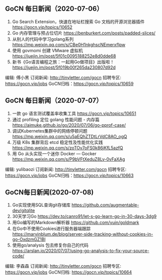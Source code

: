 ## GoCN 每日新闻（2020-07-06）

1. Go Search Extension，快速在地址栏搜索 Go 文档的开源浏览器插件 https://gocn.vip/topics/10652
2. Go 内存管理与预占位切片 https://benburkert.com/posts/padded-slices/
3. 从别人的代码中学习golang系列 https://mp.weixin.qq.com/s/CBe0H1nkghscNEmerxfIpw
4. 使用 govmomi 创建 VMware 虚拟机 https://juejin.im/post/5f01c0095188252e8d0dde68
5. 新书《Go语言编程之旅：一起用Go做项目》出版啦！ https://juejin.im/post/5f019b00f265da230807d92d

编辑: 傅小黑
订阅新闻: http://tinyletter.com/gocn
招聘专区: https://gocn.vip/jobs
GoCN归档：https://gocn.vip/topics/10659

## GoCN 每日新闻（2020-07-07）

1. 一款 go 语言测试覆盖率收集工具 https://gocn.vip/topics/10651
2. 通过 profiling 定位 golang 性能问题 - 内存篇 https://aimuke.github.io/go/2020/07/06/go-pprof-case/
3. 调试Kubernetes集群中的网络停顿问题 https://mp.weixin.qq.com/s/u5aEQhZTDtLrVdC8AO_ogQ
4. 万级 K8s 集群背后 etcd 稳定性及性能优化实践 https://mp.weixin.qq.com/s/zoTOv7oFS0k86jKfL5azfQ
5. 用 Go 从头实现一个迷你 Docker — Gocker https://mp.weixin.qq.com/s/P9bVFtXeduZ8Lv-0vFaXAg

编辑: yulibaozi
订阅新闻: http://tinyletter.com/gocn
招聘专区: https://gocn.vip/jobs
GoCN归档：https://gocn.vip/topics/10663

## GoCN每日新闻(2020-07-08)

1. Go实现使用SQL查询git存储库 https://github.com/augmentable-dev/gitqlite
2. 30天学习Go https://dev.to/canro91/let-s-go-learn-go-in-30-days-3dg9
3. 用Go编写的Markdown解析器 https://github.com/yuin/goldmark
4. 在Go中不使用Cookies进行服务器端跟踪 https://marvinblum.de/blog/server-side-tracking-without-cookies-in-go-OxdzmGZ1Bl
5. 使用go/analysis 包去修复你自己的代码 https://arslan.io/2020/07/07/using-go-analysis-to-fix-your-source-code/

编辑: 李森森
订阅新闻: http://tinyletter.com/gocn
招聘专区: https://gocn.vip/jobs
GoCN归档: https://gocn.vip/topics/10664
